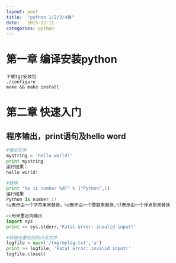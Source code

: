 ```yaml
---
layout: post
title:  "python 1/2/3/4章"
date:   2015-12-11
categories: python
---
```



# 第一章 编译安装python

```
下载tgz安装包
./configure
make && make install
```

# 第二章 快速入门
## 程序输出，print语句及hello word

```python
#输出文字
mystring = 'hello world!'
print mystring
运行结果：
hello world!
```

```python
#替换
print "%s is number %d!" % ("Python",1)
运行结果
Python is number 1!
%s表示由一个字符串来替换，%d表示由一个整数来替换,%f表示由一个浮点型来替换
```

```python
>>用来重定向输出
import sys
print >> sys.stderr,'Fatal error: invalid input!'
```

```python
#将输出重定向到日志文件
logfile = open('/tmp/mylog.txt','a')
print >> logfile, 'Fatal error: invalid input!'
logfile.close()
```